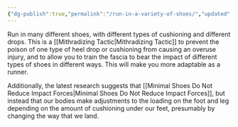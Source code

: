 ```yaml
---
{"dg-publish":true,"permalink":"/run-in-a-variety-of-shoes/","updated":"2024-03-05T20:32:44.000-05:00"}
---
```


Run in many different shoes, with different types of cushioning and different drops. This is a [[Mithradizing Tactic\|Mithradizing Tactic]] to prevent the poison of one type of heel drop or cushioning from causing an overuse injury, and to allow you to train the fascia to bear the impact of different types of shoes in different ways. This will make you more adaptable as a runner.

Additionally, the latest research suggests that [[Minimal Shoes Do Not Reduce Impact Forces\|Minimal Shoes Do Not Reduce Impact Forces]], but instead that our bodies make adjustments to the loading on the foot and leg depending on the amount of cushioning under our feet, presumably by changing the way that we land.
